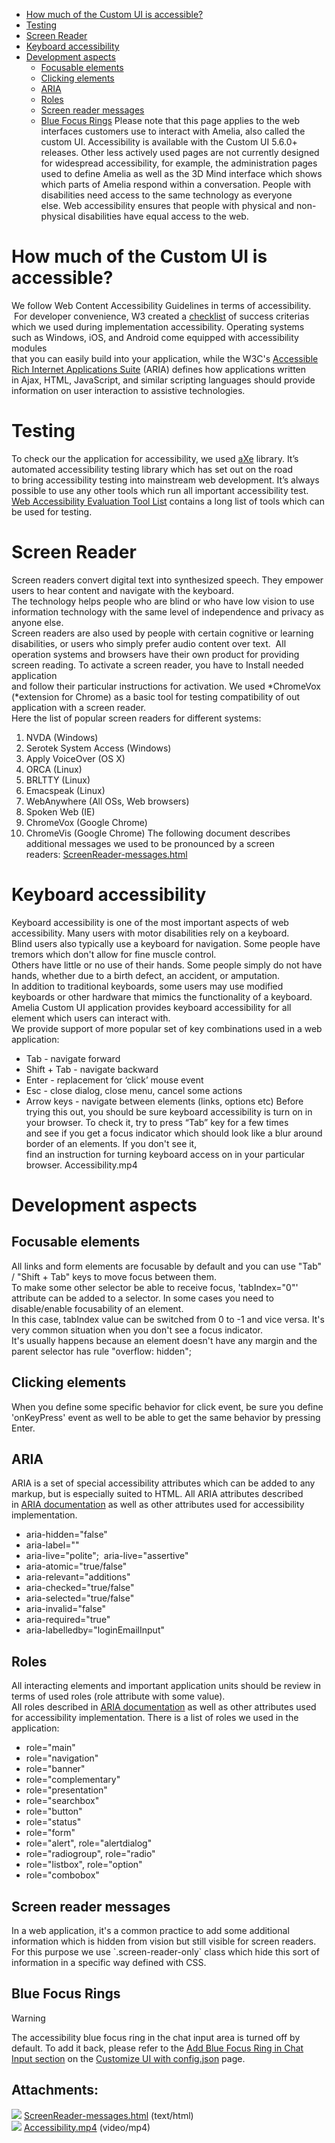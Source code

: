 -   [How much of the Custom UI is accessible?](#AmeliaandAccessibilty-HowmuchoftheCustomUIisaccessible?)
-   [Testing](#AmeliaandAccessibilty-Testing)
-   [Screen Reader](#AmeliaandAccessibilty-ScreenReader)
-   [Keyboard accessibility](#AmeliaandAccessibilty-Keyboardaccessibility)
-   [Development aspects](#AmeliaandAccessibilty-Developmentaspects)
    -   [Focusable elements](#AmeliaandAccessibilty-Focusableelements)
    -   [Clicking elements](#AmeliaandAccessibilty-Clickingelements)
    -   [ARIA](#AmeliaandAccessibilty-ARIA)
    -   [Roles](#AmeliaandAccessibilty-Roles)
    -   [Screen reader messages](#AmeliaandAccessibilty-Screenreadermessages)
    -   [Blue Focus Rings](#AmeliaandAccessibilty-BlueFocusRings)
Please note that this page applies to the web interfaces customers use to interact with Amelia, also called the custom UI. Accessibility is available with the Custom UI 5.6.0+ releases. Other less actively used pages are not currently designed for widespread accessibility, for example, the administration pages used to define Amelia as well as the 3D Mind interface which shows which parts of Amelia respond within a conversation.
People with disabilities need access to the same technology as everyone else. Web accessibility ensures that people with physical and non-physical disabilities have equal access to the web.
# How much of the Custom UI is accessible?
We follow Web Content Accessibility Guidelines in terms of accessibility.  For developer convenience, W3 created a [checklist](https://www.w3.org/TR/2006/WD-WCAG20-20060427/appendixB.html) of success criterias  
which we used during implementation accessibility. Operating systems such as Windows, iOS, and Android come equipped with accessibility modules  
that you can easily build into your application, while the W3C's [Accessible Rich Internet Applications Suite](http://www.w3.org/WAI/intro/aria) (ARIA) defines how applications written  
in Ajax, HTML, JavaScript, and similar scripting languages should provide information on user interaction to assistive technologies.
# Testing
To check our the application for accessibility, we used [aXe](https://www.deque.com/axe/) library. It’s automated accessibility testing library which has set out on the road  
to bring accessibility testing into mainstream web development. It’s always possible to use any other tools which run all important accessibility test.  
[Web Accessibility Evaluation Tool List](https://www.w3.org/WAI/ER/tools/) contains a long list of tools which can be used for testing.
# Screen Reader
Screen readers convert digital text into synthesized speech. They empower users to hear content and navigate with the keyboard.  
The technology helps people who are blind or who have low vision to use information technology with the same level of independence and privacy as anyone else.  
Screen readers are also used by people with certain cognitive or learning disabilities, or users who simply prefer audio content over text. 
All operation systems and browsers have their own product for providing screen reading. To activate a screen reader, you have to Install needed application  
and follow their particular instructions for activation. We used *ChromeVox (*extension for Chrome) as a basic tool for testing compatibility of out application with a screen reader.  
Here the list of popular screen readers for different systems:
1.  NVDA (Windows)
2.  Serotek System Access (Windows)
3.  Apply VoiceOver (OS X)
4.  ORCA (Linux)
5.  BRLTTY (Linux)
6.  Emacspeak (Linux)
7.  WebAnywhere (All OSs, Web browsers) 
8.  Spoken Web (IE)
9.  ChromeVox (Google Chrome)
10. ChromeVis (Google Chrome)
The following document describes additional messages we used to be pronounced by a screen readers: [ScreenReader-messages.html](../28476444/Accessibility)
# Keyboard accessibility 
Keyboard accessibility is one of the most important aspects of web accessibility. Many users with motor disabilities rely on a keyboard.  
Blind users also typically use a keyboard for navigation. Some people have tremors which don't allow for fine muscle control.  
Others have little or no use of their hands. Some people simply do not have hands, whether due to a birth defect, an accident, or amputation.  
In addition to traditional keyboards, some users may use modified keyboards or other hardware that mimics the functionality of a keyboard.
Amelia Custom UI application provides keyboard accessibility for all element which users can interact with.  
We provide support of more popular set of key combinations used in a web application: 
-   Tab - navigate forward 
-   Shift + Tab - navigate backward
-   Enter - replacement for ‘click’ mouse event
-   Esc - close dialog, close menu, cancel some actions
-   Arrow keys - navigate between elements (links, options etc)
Before trying this out, you should be sure keyboard accessibility is turn on in your browser. To check it, try to press “Tab” key for a few times   
and see if you get a focus indicator which should look like a blur around border of an elements. If you don't see it,  
find an instruction for turning keyboard access on in your particular browser.
Accessibility.mp4
# Development aspects
## Focusable elements
All links and form elements are focusable by default and you can use "Tab" / "Shift + Tab" keys to move focus between them.    
To make some other selector be able to receive focus, 'tabIndex="0"' attribute can be added to a selector. In some cases you need to disable/enable focusability of an element.  
In this case, tabIndex value can be switched from 0 to -1 and vice versa. It's very common situation when you don't see a focus indicator.  
It's usually happens because an element doesn't have any margin and the parent selector has rule "overflow: hidden";
## Clicking elements
When you define some specific behavior for click event, be sure you define 'onKeyPress' event as well to be able to get the same behavior by pressing Enter.
## ARIA
ARIA is a set of special accessibility attributes which can be added to any markup, but is especially suited to HTML. All ARIA attributes described in [ARIA documentation](https://www.w3.org/TR/wai-aria/) as well as other attributes used for accessibility implementation.
-   aria-hidden="false"
-   aria-label=""
-   aria-live="polite";  aria-live="assertive"
-   aria-atomic="true/false"
-   aria-relevant="additions"
-   aria-checked="true/false"
-   aria-selected="true/false"
-   aria-invalid="false"
-   aria-required="true"
-   aria-labelledby="loginEmailInput"
## Roles
All interacting elements and important application units should be review in terms of used roles (role attribute with some value).  
All roles described in [ARIA documentation](https://www.w3.org/TR/wai-aria/) as well as other attributes used for accessibility implementation.
There is a list of roles we used in the application:
-   role="main"
-   role="navigation"
-   role="banner"
-   role="complementary"
-   role="presentation"
-   role="searchbox"
-   role="button"
-   role="status"
-   role="form"
-   role="alert", role="alertdialog"
-   role="radiogroup", role="radio"
-   role="listbox", role="option"
-   role="combobox"
## Screen reader messages
In a web application, it's a common practice to add some additional information which is hidden from vision but still visible for screen readers.  
For this purpose we use \`.screen-reader-only\` class which hide this sort of information in a specific way defined with CSS.
## Blue Focus Rings
> [!warning]  
>
> The accessibility blue focus ring in the chat input area is turned off by default. To add it back, please refer to the [Add Blue Focus Ring in Chat Input section](https://docs.ipsoft.com/display/AmeliaDocsV37/Customize+UI+with+config.json#CustomizeUIwithconfig.json-AddBlueFocusRinginChatInput) on the [Customize UI with config.json](Customize%20UI%20with%20config_json) page.

## Attachments:
![](images/icons/bullet_blue.gif) [ScreenReader-messages.html](../28476444/Accessibility) (text/html)  
![](images/icons/bullet_blue.gif) [Accessibility.mp4](attachments/28476444/28476446.mp4) (video/mp4)  
